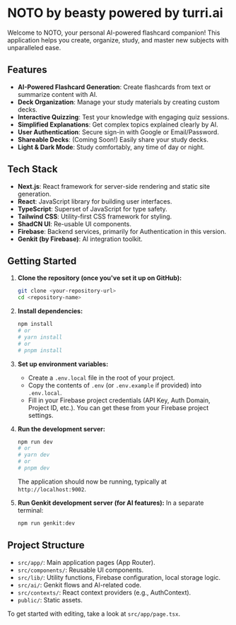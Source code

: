 # NOTO by beasty powered by turri.ai

Welcome to NOTO, your personal AI-powered flashcard companion! This application helps you create, organize, study, and master new subjects with unparalleled ease.

## Features

*   **AI-Powered Flashcard Generation**: Create flashcards from text or summarize content with AI.
*   **Deck Organization**: Manage your study materials by creating custom decks.
*   **Interactive Quizzing**: Test your knowledge with engaging quiz sessions.
*   **Simplified Explanations**: Get complex topics explained clearly by AI.
*   **User Authentication**: Secure sign-in with Google or Email/Password.
*   **Shareable Decks**: (Coming Soon!) Easily share your study decks.
*   **Light & Dark Mode**: Study comfortably, any time of day or night.

## Tech Stack

*   **Next.js**: React framework for server-side rendering and static site generation.
*   **React**: JavaScript library for building user interfaces.
*   **TypeScript**: Superset of JavaScript for type safety.
*   **Tailwind CSS**: Utility-first CSS framework for styling.
*   **ShadCN UI**: Re-usable UI components.
*   **Firebase**: Backend services, primarily for Authentication in this version.
*   **Genkit (by Firebase)**: AI integration toolkit.

## Getting Started

1.  **Clone the repository (once you've set it up on GitHub):**
    ```bash
    git clone <your-repository-url>
    cd <repository-name>
    ```

2.  **Install dependencies:**
    ```bash
    npm install
    # or
    # yarn install
    # or
    # pnpm install
    ```

3.  **Set up environment variables:**
    *   Create a `.env.local` file in the root of your project.
    *   Copy the contents of `.env` (or `.env.example` if provided) into `.env.local`.
    *   Fill in your Firebase project credentials (API Key, Auth Domain, Project ID, etc.). You can get these from your Firebase project settings.

4.  **Run the development server:**
    ```bash
    npm run dev
    # or
    # yarn dev
    # or
    # pnpm dev
    ```
    The application should now be running, typically at `http://localhost:9002`.

5.  **Run Genkit development server (for AI features):**
    In a separate terminal:
    ```bash
    npm run genkit:dev
    ```

## Project Structure

*   `src/app/`: Main application pages (App Router).
*   `src/components/`: Reusable UI components.
*   `src/lib/`: Utility functions, Firebase configuration, local storage logic.
*   `src/ai/`: Genkit flows and AI-related code.
*   `src/contexts/`: React context providers (e.g., AuthContext).
*   `public/`: Static assets.

To get started with editing, take a look at `src/app/page.tsx`.
